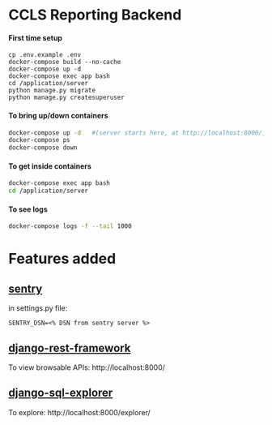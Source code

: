 # CCLS Reporting Backend

#### First time setup

```
cp .env.example .env
docker-compose build --no-cache
docker-compose up -d
docker-compose exec app bash
cd /application/server
python manage.py migrate
python manage.py createsuperuser
```

#### To bring up/down containers

```sh
docker-compose up -d   #(server starts here, at http://localhost:8000/)
docker-compose ps
docker-compose down
```

#### To get inside containers

```sh
docker-compose exec app bash
cd /application/server
```

#### To see logs

```sh
docker-compose logs -f --tail 1000
```

# Features added

## [sentry](https://sentry.io/for/python/)

in settings.py file:

```
SENTRY_DSN=<% DSN from sentry server %>
```

## [django-rest-framework](https://www.django-rest-framework.org/)

To view browsable APIs:
http://localhost:8000/

## [django-sql-explorer](https://github.com/groveco/django-sql-explorer)

To explore:
http://localhost:8000/explorer/
